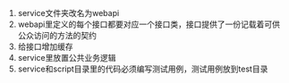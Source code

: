 1. service文件夹改名为webapi
2. webapi里定义的每个接口都要对应一个接口类，接口提供了一份记载着可供公众访问的方法的契约
3. 给接口增加缓存
4. service里放置公共业务逻辑
5. service和script目录里的代码必须编写测试用例，测试用例放到test目录